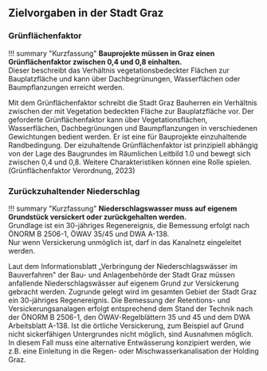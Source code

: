 ## Zielvorgaben in der Stadt Graz

### Grünflächenfaktor

!!! summary "Kurzfassung"
    **Bauprojekte müssen in Graz einen Grünflächenfaktor zwischen 0,4 und 0,8 einhalten.**  
    Dieser beschreibt das Verhältnis vegetationsbedeckter Flächen zur Bauplatzfläche und kann über Dachbegrünungen, Wasserflächen oder Baumpflanzungen erreicht werden.

Mit dem Grünflächenfaktor schreibt die Stadt Graz Bauherren ein
Verhältnis zwischen der mit Vegetation bedeckten Fläche zur
Bauplatzfläche vor. Der geforderte Grünflächenfaktor kann über
Vegetationsflächen, Wasserflächen, Dachbegrünungen und Baumpflanzungen
in verschiedenen Gewichtungen bedient werden. Er ist eine für
Bauprojekte einzuhaltende Randbedingung. Der eizuhaltende
Grünflächenfaktor ist prinzipiell abhängig von der Lage des Baugrundes
im Räumlichen Leitbild 1.0 und bewegt sich zwischen 0,4 und 0,8. Weitere
Charakteristiken können eine Rolle spielen. (Grünflächenfaktor
Verordnung, 2023)

### Zurückzuhaltender Niederschlag

!!! summary "Kurzfassung"
    **Niederschlagswasser muss auf eigenem Grundstück versickert oder zurückgehalten werden.**  
    Grundlage ist ein 30-jähriges Regenereignis, die Bemessung erfolgt nach ÖNORM B 2506-1, ÖWAV 35/45 und DWA A-138.  
    Nur wenn Versickerung unmöglich ist, darf in das Kanalnetz eingeleitet werden.

Laut dem Informationsblatt „Verbringung der Niederschlagswässer im
Bauverfahren" der Bau- und Anlagenbehörde der Stadt Graz müssen
anfallende Niederschlagswässer auf eigenem Grund zur Versickerung
gebracht werden. Zugrunde gelegt wird im gesamten Gebiet der Stadt Graz
ein 30-jähriges Regenereignis. Die Bemessung der Retentions- und
Versickerungsanalagen erfolgt entsprechend dem Stand der Technik nach
der ÖNORM B 2506-1, den ÖWAV-Regelblättern 35 und 45 und dem DWA
Arbeitsblatt A-138. Ist die örtliche Versickerung, zum Beispiel auf
Grund nicht sickerfähigen Untergrundes nicht möglich, sind Ausnahmen
möglich. In diesem Fall muss eine alternative Entwässerung konzipiert
werden, wie z.B. eine Einleitung in die Regen- oder
Mischwasserkanalisation der Holding Graz.